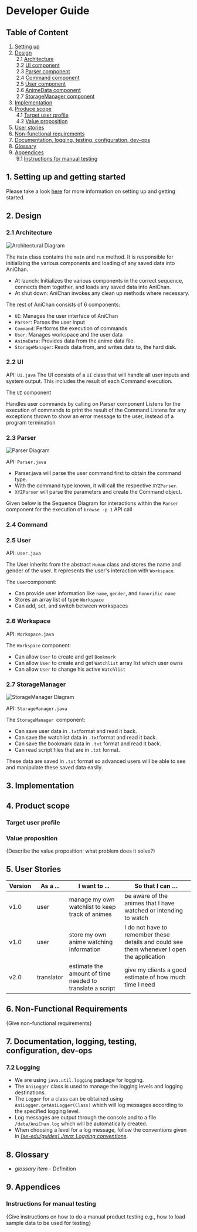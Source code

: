 # Developer Guide

## Table of Content
1. [Setting up](#1-setting-up)
2. [Design](#2-design)
<br/>&nbsp;2.1 [Architecture](#21-architecture)
<br/>&nbsp;2.2 [UI component](#22-ui)
<br/>&nbsp;2.3 [Parser component](#23-parser)
<br/>&nbsp;2.4 [Command component]()
<br/>&nbsp;2.5 [User component]()
<br/>&nbsp;2.6 [AnimeData component]()
<br/>&nbsp;2.7 [StorageManager component](#25-storagemanager)
3. [Implementation](#3-implementation)
4. [Produce scope](#4-product-scope)
<br/>&nbsp;4.1 [Target user profile]()
<br/>&nbsp;4.2 [Value proposition]()
5. [User stories](#5-user-stories)
6. [Non-functional requirements](#6-non-functional-requirements)
7. [Documentation, logging, testing, configuration, dev-ops](#7-documentation-logging-testing-configuration-dev-ops)
8. [Glossary](#8-glossary)
9. [Appendices](#9-appendices)
<br/>&nbsp;9.1 [Instructions for manual testing]()


## 1. Setting up and getting started
Please take a look [here](SettingUp.md) for more information on setting up and getting started.

## 2. Design 

### 2.1 Architecture

![Architectural Diagram](images/Architectural-Class-Diagram.png)

The `Main` class contains the `main` and `run` method.
It is responsible for initializing the various components and loading of any saved data into AniChan.
* At launch: Initializes the various components in the correct sequence, 
connects them together, and loads any saved data into AniChan.
* At shut down: AniChan invokes any clean up methods where necessary.

The rest of AniChan consists of 6 components:
- `UI`: Manages the user interface of AniChan
- `Parser`: Parses the user input 
- `Command`: Performs the execution of commands
- `User`: Manages workspace and the user data
- `AnimeData`: Provides data from the anime data file.
- `StorageManager`: Reads data from, and writes data to, the hard disk.

### 2.2 UI
API: `Ui.java`
The UI consists of a `UI` class that will handle all user inputs and system output. This includes the result of each Command execution. 

The `UI` component

Handles user commands by calling on Parser component
Listens for the execution of commands to print the result of the Command
Listens for any exceptions thrown to show an error message to the user, instead of a program termination

### 2.3 Parser
![Parser Diagram](images/Parser-Class-Diagram.png)

API: `Parser.java`

- Parser.java will parse the user command first to obtain the command type.
- With the command type known, it will call the respective `XYZParser`.
- `XYZParser` will parse the parameters and create the Command object.


Given below is the Sequence Diagram for interactions within the `Parser` component for the execution of `browse -p 1` API call

### 2.4 Command


### 2.5 User

API: `User.java`  

The User inherits from the abstract `Human` class and stores the name and gender of the user. It represents the user's interaction with `Workspace`. 

The `User`component:  
* Can provide user information like `name`, `gender`, and `honorific name`
* Stores an array list of type `Workspace`
* Can add, set, and switch between workspaces 



### 2.6 Workspace

API: `Workspace.java`  

The `Workspace` component:  
* Can allow `User` to create and get `Bookmark` 
* Can allow `User` to create and get `Watchlist` array list which user owns
* Can allow `User` to change his active `Watchlist`




### 2.7 StorageManager
![StorageManager Diagram](images/StorageManager-Class-Diagram.png)

API: `StorageManager.java`

The `StorageManager `component:
* Can save user data in `.txt`format and read it back.
* Can save the watchlist data in `.txt`format and read it back.
* Can save the bookmark data in `.txt` format and read it back.
* Can read script files that are in `.txt` format.

These data are saved in `.txt` format so advanced users will be able to 
see and manipulate these saved data easily.


## 3. Implementation


## 4. Product scope
### Target user profile


### Value proposition

{Describe the value proposition: what problem does it solve?}

## 5. User Stories

| Version |  As a ... | I want to ... | So that I can … |
| -------- | ---------- | --------------- |------------------ |
| v1.0 | user | manage my own watchlist to keep track of animes | be aware of the animes that I have watched or intending to watch |
| v1.0 | user | store my own anime watching information | I do not have to remember these details and could see them whenever I open the application |
| v2.0 | translator | estimate the amount of time needed to translate a script | give my clients a good estimate of how much time I need |

## 6. Non-Functional Requirements

{Give non-functional requirements}

## 7. Documentation, logging, testing, configuration, dev-ops

### 7.2 Logging
* We are using  `java.util.logging`  package for logging.
* The  `AniLogger`  class is used to manage the logging levels and logging destinations.
* The  `Logger`  for a class can be obtained using  `AniLogger.getAniLogger(Class)`  which will log messages according to the specified logging level.
* Log messages are output through the console and to a file  `/data/AniChan.log` which will be automatically created.
* When choosing a level for a log message, follow the conventions given in  [_[se-edu/guides] Java: Logging conventions_](https://se-education.org/guides/conventions/java/logging.html).


## 8. Glossary

* *glossary item* - Definition

## 9. Appendices

### Instructions for manual testing

{Give instructions on how to do a manual product testing e.g., how to load sample data to be used for testing}
